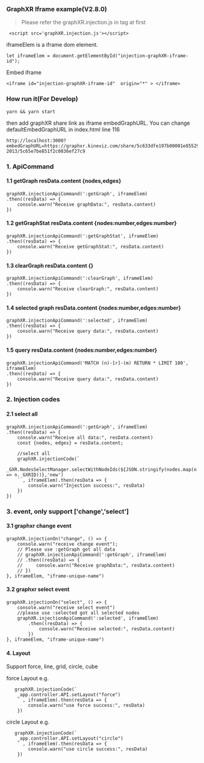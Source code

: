 ### GraphXR Iframe example(V2.8.0)

> Please refer the graphXR.injection.js in <head> tag at first

```
 <script src='graphXR.injection.js'></script>
```

iframeElem is a iframe dom element.

```
let iframeElem = document.getElementById("injection-graphXR-iframe-id");
```

Embed iframe
```
<iframe id="injection-graphXR-iframe-id"  origin="*" > </iframe>
```



### How run it(For Develop)

```
yarn && yarn start
```
then add graphXR share link as iframe embedGraphURL.
You can change defaultEmbedGraphURL in index.html line 116

```
http://localhost:3000?embedGraphURL=https://graphxr.kineviz.com/share/5c633dfe197b00001e855294/VC%20investment%202004-2013/5c65e7be851f2c0036ef27c9
```

### 1. ApiCommand 

#### 1.1 getGraph resData.content {nodes,edges}

```
graphXR.injectionApiCommand(':getGraph', iframeElem)
.then((resData) => {
    console.warn("Receive graphData:", resData.content)
})
```

#### 1.2 getGraphStat resData.content {nodes:number,edges:number}

``` 
graphXR.injectionApiCommand(':getGraphStat', iframeElem)
.then((resData) => {
    console.warn("Receive getGraphStat:", resData.content)
})
```

#### 1.3 clearGraph resData.content {}

``` 
graphXR.injectionApiCommand(':clearGraph', iframeElem)
.then((resData) => {
    console.warn("Receive clearGraph:", resData.content)
})
```

#### 1.4 selected graph resData.content {nodes:number,edges:number}

```
graphXR.injectionApiCommand(':selected', iframeElem)
.then((resData) => {
    console.warn("Receive query data:", resData.content)
}) 
``` 

#### 1.5 query resData.content {nodes:number,edges:number}

```
graphXR.injectionApiCommand('MATCH (n)-[r]-(m) RETURN * LIMIT 100', iframeElem)
.then((resData) => {
    console.warn("Receive query data:", resData.content)
})
```


###  2. Injection codes 

#### 2.1 select all

```
graphXR.injectionApiCommand(':getGraph', iframeElem)
.then((resData) => {
    console.warn("Receive all data:", resData.content)
    const {nodes, edges} = resData.content;

    //select all 
    graphXR.injectionCode(`
        _GXR.NodesSelectManager.selectWithNodeIds(${JSON.stringify(nodes.map(n => n._GXRID))},'new')
    ` , iframeElem).then(resData => {
        console.warn("Injection success:", resData)
    })
})
```

 
###  3. event,  only support ['change','select']


#### 3.1 graphxr change event

```
graphXR.injectionOn("change", () => {
    console.warn("receive change event");
    // Please use :getGraph got all data
    // graphXR.injectionApiCommand(':getGraph', iframeElem)
    // .then((resData) => {
    //     console.warn("Receive graphData:", resData.content)
    // })
}, iframeElem, "iframe-unique-name")
```

#### 3.2 graphxr select event

``` 
graphXR.injectionOn("select", () => {
    console.warn("receive select event")
    //please use :selected got all selected nodes
    graphXR.injectionApiCommand(':selected', iframeElem)
        .then((resData) => {
            console.warn("Receive selected:", resData.content)
        })
}, iframeElem, "iframe-unique-name")

```


#### 4. Layout  

Support force, line, grid, circle, cube

force Layout e.g.   

``` 
   graphXR.injectionCode(`
    _app.controller.API.setLayout("force")
    ` , iframeElem).then(resData => {
        console.warn("use force success:", resData)
    })
```

circle Layout e.g.   

``` 
   graphXR.injectionCode(`
    _app.controller.API.setLayout("circle")
    ` , iframeElem).then(resData => {
        console.warn("use circle success:", resData)
    })
```